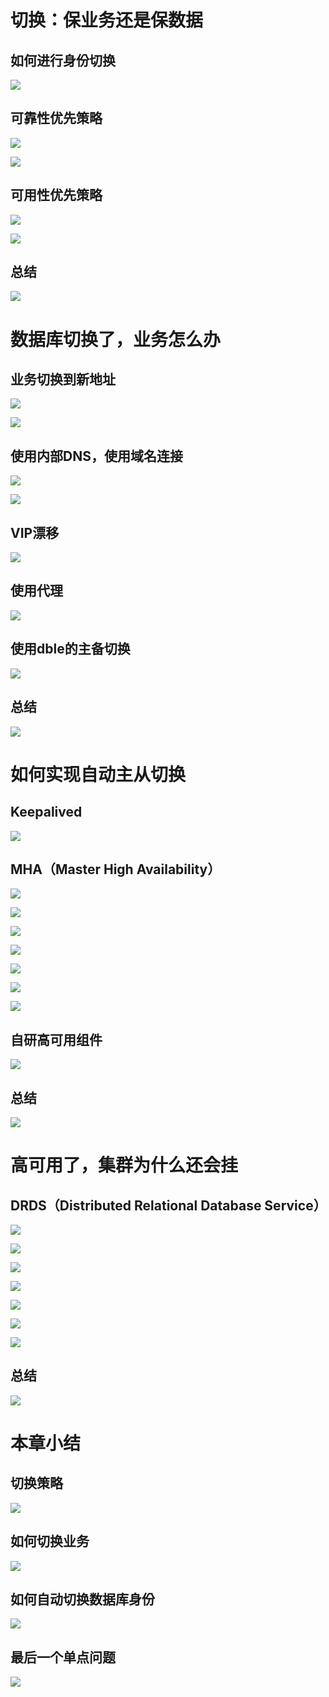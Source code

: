 # 切换：保业务还是保数据

## 如何进行身份切换

![](image/Pasted%20image%2020220309221245.png)

## 可靠性优先策略

![](image/Pasted%20image%2020220310150752.png)

![](image/Pasted%20image%2020220310150817.png)

## 可用性优先策略

![](image/Pasted%20image%2020220310150903.png)

![](image/Pasted%20image%2020220310151002.png)

## 总结

![](image/Pasted%20image%2020220310151046.png)

# 数据库切换了，业务怎么办

## 业务切换到新地址

![](image/Pasted%20image%2020220310151249.png)

![](image/Pasted%20image%2020220310151231.png)

## 使用内部DNS，使用域名连接

![](image/Pasted%20image%2020220310151549.png)

![](image/Pasted%20image%2020220310151532.png)

## VIP漂移

![](image/Pasted%20image%2020220310151715.png)

## 使用代理

![](image/Pasted%20image%2020220310151818.png)

## 使用dble的主备切换

![](image/Pasted%20image%2020220310151936.png)

## 总结

![](image/Pasted%20image%2020220310152052.png)

# 如何实现自动主从切换

##  Keepalived

 ![](image/Pasted%20image%2020220310152252.png)
##  MHA（Master High Availability）

![](image/Pasted%20image%2020220310152525.png)

![](image/Pasted%20image%2020220310152750.png)

![](image/Pasted%20image%2020220310152803.png)

![](image/Pasted%20image%2020220310152842.png)

![](image/Pasted%20image%2020220310152931.png)

![](image/Pasted%20image%2020220310152942.png)

![](image/Pasted%20image%2020220310152553.png)

## 自研高可用组件

![](image/Pasted%20image%2020220310153221.png)

## 总结

![](image/Pasted%20image%2020220310153246.png)

# 高可用了，集群为什么还会挂

## DRDS（Distributed Relational Database Service）

![](image/Pasted%20image%2020220310153627.png)

![](image/Pasted%20image%2020220310153858.png)

![](image/Pasted%20image%2020220310154052.png)

![](image/Pasted%20image%2020220310154325.png)

![](image/Pasted%20image%2020220310154440.png)

![](image/Pasted%20image%2020220310154603.png)

![](image/Pasted%20image%2020220310154810.png)

## 总结

![](image/Pasted%20image%2020220310155250.png)

# 本章小结

## 切换策略

![](image/Pasted%20image%2020220310155423.png)

## 如何切换业务

![](image/Pasted%20image%2020220310155521.png)

## 如何自动切换数据库身份

![](image/Pasted%20image%2020220310155708.png)

## 最后一个单点问题

![](image/Pasted%20image%2020220310155957.png)
